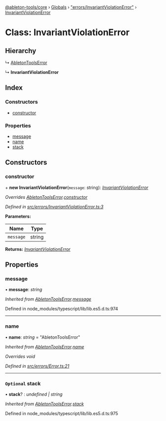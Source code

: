 [@ableton-tools/core](../README.md) › [Globals](../globals.md) › ["errors/InvariantViolationError"](../modules/_errors_invariantviolationerror_.md) › [InvariantViolationError](_errors_invariantviolationerror_.invariantviolationerror.md)

# Class: InvariantViolationError

## Hierarchy

  ↳ [AbletonToolsError](_errors_error_.abletontoolserror.md)

  ↳ **InvariantViolationError**

## Index

### Constructors

* [constructor](_errors_invariantviolationerror_.invariantviolationerror.md#constructor)

### Properties

* [message](_errors_invariantviolationerror_.invariantviolationerror.md#message)
* [name](_errors_invariantviolationerror_.invariantviolationerror.md#name)
* [stack](_errors_invariantviolationerror_.invariantviolationerror.md#optional-stack)

## Constructors

###  constructor

\+ **new InvariantViolationError**(`message`: string): *[InvariantViolationError](_errors_invariantviolationerror_.invariantviolationerror.md)*

*Overrides [AbletonToolsError](_errors_error_.abletontoolserror.md).[constructor](_errors_error_.abletontoolserror.md#constructor)*

*Defined in [src/errors/InvariantViolationError.ts:3](https://github.com/janbiasi/ableton-tools/blob/d96cf3a/packages/core/src/errors/InvariantViolationError.ts#L3)*

**Parameters:**

Name | Type |
------ | ------ |
`message` | string |

**Returns:** *[InvariantViolationError](_errors_invariantviolationerror_.invariantviolationerror.md)*

## Properties

###  message

• **message**: *string*

*Inherited from [AbletonToolsError](_errors_error_.abletontoolserror.md).[message](_errors_error_.abletontoolserror.md#message)*

Defined in node_modules/typescript/lib/lib.es5.d.ts:974

___

###  name

• **name**: *string* = "AbletonToolsError"

*Inherited from [AbletonToolsError](_errors_error_.abletontoolserror.md).[name](_errors_error_.abletontoolserror.md#name)*

*Overrides void*

*Defined in [src/errors/Error.ts:21](https://github.com/janbiasi/ableton-tools/blob/d96cf3a/packages/core/src/errors/Error.ts#L21)*

___

### `Optional` stack

• **stack**? : *undefined | string*

*Inherited from [AbletonToolsError](_errors_error_.abletontoolserror.md).[stack](_errors_error_.abletontoolserror.md#optional-stack)*

Defined in node_modules/typescript/lib/lib.es5.d.ts:975
